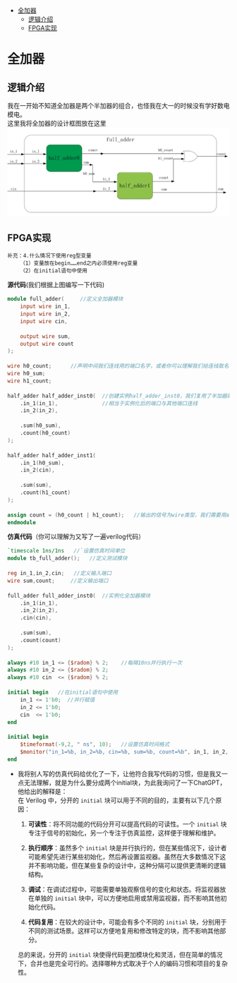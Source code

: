 - [全加器](#全加器)
  - [逻辑介绍](#逻辑介绍)
  - [FPGA实现](#fpga实现)

# 全加器

## 逻辑介绍
我在一开始不知道全加器是两个半加器的组合，也怪我在大一的时候没有学好数电模电。  
这里我将全加器的设计框图放在这里   
    ![alt text](./图床/image.png)

## FPGA实现
```
补充：4.什么情况下使用reg型变量
    （1）变量放在begin……end之内必须使用reg变量
    （2）在initial语句中使用
```

**源代码**(我们根据上图编写一下代码)  
```verilog
module full_adder(     //定义全加器模块
    input wire in_1,
    input wire in_2,
    input wire cin,

    output wire sum,
    output wire count
);

wire h0_count;      //声明中间我们连线用的端口名字，或者你可以理解我们给连线取名字
wire h0_sum;
wire h1_count;

half_adder half_adder_inst0(  //创建实例half_adder_inst0，我们复用了半加器的模块
    .in_1(in_1),              //相当于实例化后的端口与其他端口连线
    .in_2(in_2),

    .sum(h0_sum),
    .count(h0_count)
);

half_adder half_adder_inst1(
    .in_1(h0_sum),
    .in_2(cin),

    .sum(sum),
    .count(h1_count)
);

assign count = (h0_count | h1_count);   //输出的信号为wire类型，我们需要用assign
endmodule
```

**仿真代码**（你可以理解为又写了一遍verilog代码）
```v
`timescale 1ns/1ns   //`设置仿真时间单位
module tb_full_adder();   //定义测试模块

reg in_1,in_2,cin;   //定义输入端口
wire sum,count;     //定义输出端口

full_adder full_adder_inst0(  //实例化全加器模块
    .in_1(in_1),
    .in_2(in_2),
    .cin(cin),

    .sum(sum),
    .count(count)
);

always #10 in_1 <= {$radom} % 2;    //每隔10ns并行执行一次
always #10 in_2 <= {$radom} % 2;
always #10 cin  <= {$radom} % 2;

initial begin   //在initial语句中使用
    in_1 <= 1'b0;  //并行赋值
    in_2 <= 1'b0;  
    cin  <= 1'b0;
end

initial begin
    $timeformat(-9,2, " ns", 10);   //设置仿真时间格式
    $monitor("in_1=%b, in_2=%b, cin=%b, sum=%b, count=%b", in_1, in_2, cin, sum, count);   //设置仿真监视器，输出端口值
end
```
- 我将别人写的仿真代码给优化了一下，让他符合我写代码的习惯，但是我又一点无法理解，就是为什么要分成两个initial块，为此我询问了一下ChatGPT，他给出的解释是：  
    在 Verilog 中，分开的 `initial` 块可以用于不同的目的，主要有以下几个原因：

    1. **可读性**：将不同功能的代码分开可以提高代码的可读性。一个 `initial` 块专注于信号的初始化，另一个专注于仿真监控，这样便于理解和维护。

    2. **执行顺序**：虽然多个 `initial` 块是并行执行的，但在某些情况下，设计者可能希望先进行某些初始化，然后再设置监视器。虽然在大多数情况下这并不影响功能，但在某些复杂的设计中，这种分隔可以提供更清晰的逻辑结构。

    3. **调试**：在调试过程中，可能需要单独观察信号的变化和状态。将监视器放在单独的 `initial` 块中，可以方便地启用或禁用监视器，而不影响其他初始化代码。

    4. **代码复用**：在较大的设计中，可能会有多个不同的 `initial` 块，分别用于不同的测试场景。这样可以方便地复用和修改特定的块，而不影响其他部分。

    总的来说，分开的 `initial` 块使得代码更加模块化和灵活，但在简单的情况下，合并也是完全可行的。选择哪种方式取决于个人的编码习惯和项目的复杂性。 
